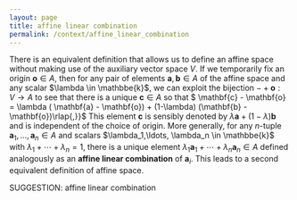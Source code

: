 ```yaml
---
layout: page
title: affine linear combination
permalink: /context/affine_linear_combination
---
```

There is an equivalent definition that allows us to define an affine space without making use of the auxiliary vector space $V$. If we temporarily fix an origin $\mathbf{o} \in A$, then for any pair of elements $\mathbf{a}, \mathbf{b} \in A$ of the affine space and any scalar $\lambda \in \mathbbe{k}$, we can exploit the bijection $-+\mathbf{o} : V \to A$ to see that there is a unique $\mathbf{c} \in A$ so that
$ \mathbf{c} - \mathbf{o} = \lambda ( \mathbf{a} - \mathbf{o}) + (1-\lambda) (\mathbf{b} - \mathbf{o})\rlap{,}}$ This element $\mathbf{c}$ is sensibly denoted by $\lambda \mathbf{a} + (1-\lambda)\mathbf{b}$ and is independent of the choice of origin. More generally, for any $n$-tuple $\mathbf{a}_1,\ldots, \mathbf{a}_n \in A$ and scalars $\lambda_1,\ldots, \lambda_n \in \mathbbe{k}$ with $\lambda_1 + \cdots + \lambda_n =1$, there is a unique element $\lambda_1 \mathbf{a}_1 + \cdots + \lambda_n \mathbf{a}_n \in A$ defined analogously as an **affine linear combination** of $\mathbf{a}_i$. This leads to a second equivalent definition of affine space.

SUGGESTION: affine linear combination